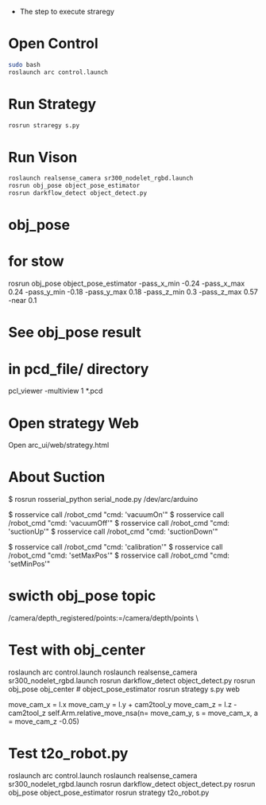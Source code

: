 * The step to execute straregy 

# Open Control

```bash
sudo bash
roslaunch arc control.launch
```

# Run Strategy 

```bash
rosrun straregy s.py
```

# Run Vison 

```bash
roslaunch realsense_camera sr300_nodelet_rgbd.launch
rosrun obj_pose object_pose_estimator
rosrun darkflow_detect object_detect.py            
```

# obj_pose 
# for stow
rosrun obj_pose object_pose_estimator -pass_x_min -0.24 -pass_x_max 0.24 -pass_y_min -0.18 -pass_y_max 0.18 -pass_z_min 0.3 -pass_z_max 0.57 -near 0.1

# See obj_pose result 
# in pcd_file/ directory
pcl_viewer -multiview 1 *.pcd

# Open strategy Web

Open arc_ui/web/strategy.html


# About Suction
$ rosrun rosserial_python serial_node.py /dev/arc/arduino

$ rosservice call /robot_cmd "cmd: 'vacuumOn'" 
$ rosservice call /robot_cmd "cmd: 'vacuumOff'" 
$ rosservice call /robot_cmd "cmd: 'suctionUp'" 
$ rosservice call /robot_cmd "cmd: 'suctionDown'"

$ rosservice call /robot_cmd "cmd: 'calibration'"
$ rosservice call /robot_cmd "cmd: 'setMaxPos'"
$ rosservice call /robot_cmd "cmd: 'setMinPos'"

# swicth obj_pose topic
/camera/depth_registered/points:=/camera/depth/points \


# Test with obj_center
roslaunch arc control.launch
roslaunch realsense_camera sr300_nodelet_rgbd.launch
rosrun darkflow_detect object_detect.py
rosrun obj_pose obj_center    # object_pose_estimator
rosrun strategy s.py
web


move_cam_x = l.x
move_cam_y = l.y + cam2tool_y
move_cam_z = l.z - cam2tool_z
self.Arm.relative_move_nsa(n= move_cam_y, s = move_cam_x, a = move_cam_z -0.05)


# Test t2o_robot.py
roslaunch arc control.launch
roslaunch realsense_camera sr300_nodelet_rgbd.launch
rosrun darkflow_detect object_detect.py
rosrun obj_pose object_pose_estimator
rosrun strategy t2o_robot.py